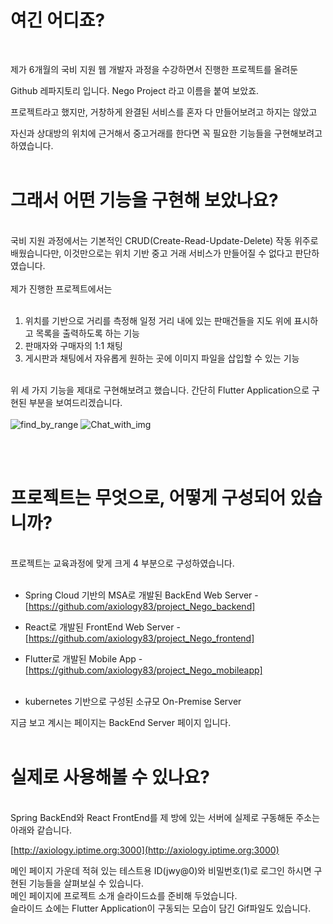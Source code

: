 # 여긴 어디죠?
<br>

제가 6개월의 국비 지원 웹 개발자 과정을 수강하면서 진행한 프로젝트를 올려둔

Github 레파지토리 입니다. Nego Project 라고 이름을 붙여 보았죠.

프로젝트라고 했지만, 거창하게 완결된 서비스를 혼자 다 만들어보려고 하지는 않았고

자신과 상대방의 위치에 근거해서 중고거래를 한다면 꼭 필요한 기능들을 구현해보려고 하였습니다.
<br><br>

# 그래서 어떤 기능을 구현해 보았나요? 
<br>
국비 지원 과정에서는 기본적인 CRUD(Create-Read-Update-Delete) 작동 위주로 배웠습니다만,
이것만으로는 위치 기반 중고 거래 서비스가 만들어질 수 없다고 판단하였습니다.
<br><br>
제가 진행한 프로젝트에서는
<br><br>

1. 위치를 기반으로 거리를 측정해 일정 거리 내에 있는 판매건들을 지도 위에 표시하고 목록을 출력하도록 하는 기능
2. 판매자와 구매자의 1:1 채팅
3. 게시판과 채팅에서 자유롭게 원하는 곳에 이미지 파일을 삽입할 수 있는 기능
<br><br>

위 세 가지 기능을 제대로 구현해보려고 했습니다.
간단히 Flutter Application으로 구현된 부분을 보여드리겠습니다.
<br><br>
![find_by_range](https://github.com/axiology83/project_Nego_backend/assets/132986829/876f33a3-ffef-4641-bbaf-8b530039e158)
![Chat_with_img](https://github.com/axiology83/project_Nego_backend/assets/132986829/404f74ee-c270-418c-b94f-79b82b7198c7)

<br><br>

# 프로젝트는 무엇으로, 어떻게 구성되어 있습니까?
<br>
프로젝트는 교육과정에 맞게 크게 4 부분으로 구성하였습니다.<br><br>

- Spring Cloud 기반의 MSA로 개발된 BackEnd Web Server - [https://github.com/axiology83/project_Nego_backend]

- React로 개발된 FrontEnd Web Server - [https://github.com/axiology83/project_Nego_frontend]

- Flutter로 개발된 Mobile App - [https://github.com/axiology83/project_Nego_mobileapp]
<br><br>

- kubernetes 기반으로 구성된 소규모 On-Premise Server

지금 보고 계시는 페이지는 BackEnd Server 페이지 입니다.
<br><br>

# 실제로 사용해볼 수 있나요?
<br>
Spring BackEnd와 React FrontEnd를 제 방에 있는 서버에 실제로 구동해둔 주소는 아래와 같습니다.

[http://axiology.iptime.org:3000](http://axiology.iptime.org:3000)

메인 페이지 가운데 적혀 있는 테스트용 ID(jwy@0)와 비밀번호(1)로 로그인 하시면 구현된 기능들을 살펴보실 수 있습니다. <br>
메인 페이지에 프로젝트 소개 슬라이드쇼를 준비해 두었습니다.<br> 
슬라이드 쇼에는 Flutter Application이 구동되는 모습이 담긴 Gif파일도 있습니다.



